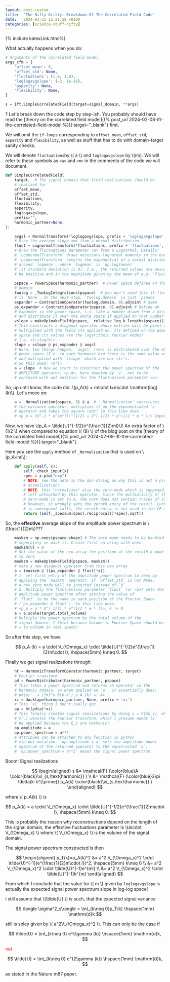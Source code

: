 ```yaml
---
layout: post-custom
title:  "The Nifty-Gritty: Breakdown Of The Correlated Field Code"
date:   2024-03-31 15:21:58 +0100
categories: [science-stuff-nifty]
---
```

{% include katexLink.html%}

What actually happens when you do: 

```python
# Arguments of the correlated field model
args_cfm = {
    'offset_mean': 0,
    'offset_std': None,
    'fluctuations': (1.8, 1.8),
    'loglogavgslope': (-2, 1e-16),
    'asperity': None,
    'flexibility': None,
}

s = ift.SimpleCorrelatedField(target=signal_domain, **args)
```
?
Let's break down the code step by step-ish. You probably should have read the [theory on the correlated field model]({% post_url 2024-02-08-ift-the-correlated-field-model %}){:target="_blank"}
first.

We will omit the `if-loops` corresponding to `offset_mean`, `offset_std`, `asperity` and `flexibility`, as well as 
stuff that has to do with domain-target sanity checks.

We will denote `fluctuations`by \\( a \\) and `loglogavgslope` by \\(m\\). 
We will refer to these symbols as `<a>` and `<m>` in the comments of the code we will document.

```python
def SimpleCorrelatedField(
    target,  # The signal domain that field realizations should be 
    # realized for
    offset_mean,
    offset_std,
    fluctuations,
    flexibility,
    asperity,
    loglogavgslope,
    prefix="",
    harmonic_partner=None,
):

    avgsl = NormalTransform(*loglogavgslope, prefix + 'loglogavgslope', 0)
    # Draw the average slope <m> from a normal distribution
    fluct = LognormalTransform(*fluctuations, prefix + 'fluctuations', 0)
    # Draw the fluctuations parameter <a> from a Lognormal; Details: 
    # `LognormalTransform` draws necessary lognormal moments in the background:
    # `LognormalTransform` returns the exponential of a normal distribution 
    # around `logmean`, where `logmean` is `np.log(mean)` 
    # (if standard deviation is 0). I.e., the returned values are ensured to
    # be positive and in the magnitude given by the mean of e.g. `fluctuations`.
    
    pspace = PowerSpace(harmonic_partner)  # Power space defined on the harmonic
    # domain
    twolog = _TwoLogIntegrations(pspace)  # you don't need this if flexibility 
    # is `None`. In the next step, `twolog.domain` is just `pspace`
    expander = ContractionOperator(twolog.domain, 0).adjoint # Same
    ps_expander = ContractionOperator(pspace, 0).adjoint # Define an 
    # expander in the power space, i.e. take a number drawn from a distribution
    # and distribute it over the whole space if applied on that number
    vslope = makeOp(makeField(pspace, _relative_log_k_lengths(pspace)))
    # This constructs a diagonal operator whose entries will be pixel-wise
    # multiplied with the field its applied on. Its defined on the power 
    # space and its values are the logarithmic fourier modes!
    # I.e. <l:=log(k)>.
    slope = vslope @ ps_expander @ avgsl 
    # Here, two things happen: `avgsl` (<m>) is distributed over the whole
    # power space (I.e. in each harmonic bin there is the same value <m>) 
    # and multiplied with `vslope` which are our <l>'s.
    # So this does: <m*l> 
    a = slope  # Now we start to construct the power spectrum of the 
    # AMPLITUDE operator, <p_A>, here denoted by `a`, not to be 
    # confused with out notation for the fluctuations parameter <a>.
```

So, up until know, the code did: \\(p_A(k) = m\cdot l=m\cdot \mathrm{log}(k)\\). Let's move on: 

```python
    a = _Normalization(pspace, 0) @ a  # `_Normalization` constructs 
    # the variance operator, multiplies it on the exponentiated `a` 
    # operator and takes the square root! So this line does
    # <p_A = (U^-1 * e^(m*l))^(1/2) = U^(-1/2) * e^(1/2 * m * l)> Important!!! 
```

Now, we have \\(p_A = \tilde{U}^{-1/2}e^{\frac{1}{2}ml}\\)! An extra factor of \\(1/2 \\) when compared to equation 
\\( (9) \\) of the blog post on the [theory of the correlated field model]({% post_url 2024-02-08-ift-the-correlated-field-model %}){:target="_blank"}.

Here you see the `apply` method of `_Normalization` that is used on \\(p_A=ml\\): 

```python
    def apply(self, x):
        self._check_input(x)
        spec = x.ptw("exp")
        # NOTE, see the note in the doc-string on why this is not a proper
        # normalization!
        # NOTE, this "normalizes" also the zero-mode which is supposed to be
        # left untouched by this operator. Since the multiplicity of the
        # zero-mode is set to 0, the norm does not contain traces of it.
        # However, it wrongly sets the zeroth entry of the result. Luckily,
        # in subsequent calls, the zeroth entry is not used in the CF model.
        return (self._specsum(spec).reciprocal()*spec).sqrt()
```

So, the **effective** average slope of the amplitude power spectrum is \\(\frac{1}{2}m\\)??? 

```python
    maskzm = np.ones(pspace.shape) # The zero mode needs to be handled 
    # seperately => mask it. Create first an array with ones
    maskzm[0] = 0
    # Set the value of the new array the position of the zeroth k-mode
    # to zero
    maskzm = makeOp(makeField(pspace, maskzm))
    # make a new diagonal operator from this new array
    a = (maskzm @ ((ps_expander @ fluct)*a))
    # 1. set first entry of the amplitude power spectrum to zero by 
    # applying the `maskzm` operator. If `offset_std` is not None,
    # a new zero mode will be inserted instead of `0`.
    # 2. Multiply the fluctuations parameter `fluct` (or <a>) onto the
    # amplitude power spectrum after setting the value of 
    # `fluct` to be the same in each position of the Fourier Space
    # (`ps_expander @ fluct`). So this line does:
    # <p_A = a * U^(-1/2) * e^(1/2 * m * l)>, k != 0.
    a = a.scale(target.total_volume)
    # Multiply the power spectrum by the total volume of the 
    # signal domain. I think because Volume in Fourier Space should be 
    # = to volume in real space? 
```

So after this step, we have

$$
p_A (k) = a \cdot V_{\Omega_x} \cdot \tilde{U}^{-1/2}e^{\frac{1}{2}m\cdot l}, \hspace{5mm} k\neq 0.
$$

Finally we get signal realizations through: 

```python
    ht = HarmonicTransformOperator(harmonic_partner, target) 
    # Fourier transform 
    pd = PowerDistributor(harmonic_partner, pspace)
    # This takes a power spectrum and returns an operator in the 
    # harmonic domain, so when applied on `a`, it essentially does:
    # pd(a) ~ < (2π)^u δ(k-k') p_A (k) =: A>
    xi = ducktape(harmonic_partner, None, prefix + 'xi')
    # This `xi` thing I don't really get
    op = ht(pd(a)*xi)
    # This finally creates signal realizations by doing s = F[Aξ_s], where 
    # F[.] denotes the Fourier transform, which I presume needs to
    # be applied because the ξ_s are harmonic?
    op.amplitude = a
    op.power_spectrum = a**2
    # Attribues can be attached to any function in python
    # via dot notation. `op.amplitude = a` sets the amplitude power 
    # spectrum of the returned operator to the constructed `a`,
    # `op.power_spectrum = a**2` means the signal power spectrum.

```

Boom! Signal realizations

$$
\begin{aligned}
s &= \mathcal{F} (\color{blue}A \color{black}\xi_{s,\text{harmonic}} ) \\
&= \mathcal{F} (\color{blue}2\pi \delta(k-k^{\prime}) p_A(k) \color{black}\xi_{s,\text{harmonic}} )
\end{aligned}
$$

where \\( p_A(k) \\) is 

$$
p_A(k) = a \cdot V_{\Omega_x} \cdot \tilde{U}^{-1/2}e^{\frac{1}{2}m\cdot l}, \hspace{5mm} k\neq 0.
$$

This is probably the reason why reconstructions depend on the length of the signal domain, the effective 
fluctuations parameter is \\(a\cdot V_{\Omega_x} \\) where \\( V_{\Omega_x} \\) is the volume of the signal 
domain.

The signal power spectrum constructed is then

$$
\begin{aligned}
p_T(k)=p_A(k)^2 &= a^2 V_{\Omega_x}^2 \cdot \tilde{U}^{-1}(e^{\frac{1}{2}m\cdot l})^2, \hspace{5mm} k\neq 0 \\
&= a^2 V_{\Omega_x}^2 \cdot \tilde{U}^{-1}e^{ml} \\
&= a^2 V_{\Omega_x}^2 \cdot \tilde{U}^{-1}k^{m}
\end{aligned}
$$

From which I conclude that the value for \\( m \\) given by `loglogavgslope` is actually the expected signal 
power spectrum slope in log-log space!

I still assume that \\(\tilde{U} \\) is such, that the expected signal variance 

$$
\langle \sigma^2_s\rangle = \int_{k\neq 0}p_T(k) \hspace{1mm} \mathrm{d}k
$$

still is soley given by \\( a^2V_{\Omega_x}^2 \\). This can only be the case if 

$$
\tilde{U} = \int_{k\neq 0} e^{\gamma (k)} \hspace{1mm} \mathrm{d}k,
$$
 

<span style="color:red"> not </span>

$$
\tilde{U} = \int_{k\neq 0} e^{2\gamma (k)} \hspace{1mm} \mathrm{d}k,
$$

as stated in the Nature m87 paper.
